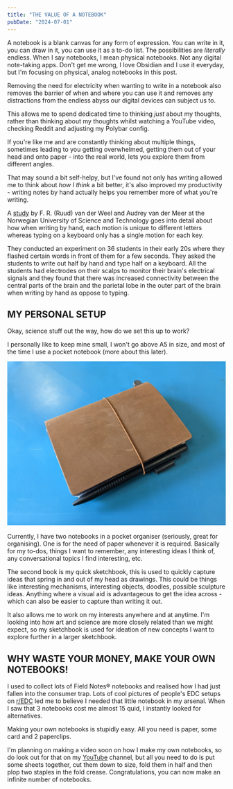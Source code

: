 ```yaml
---
title: "THE VALUE OF A NOTEBOOK"
pubDate: "2024-07-01"
---
```


A notebook is a blank canvas for any form of expression. You can write in it, you can draw in it, you can use it as a to-do list. The possibilities are *literally* endless. When I say notebooks, I mean physical notebooks. Not any digital note-taking apps. Don't get me wrong, I love Obsidian and I use it everyday, but I'm focusing on physical, analog notebooks in this post.

Removing the need for electricity when wanting to write in a notebook also removes the barrier of when and where you can use it and removes any distractions from the endless abyss our digital devices can subject us to. 

This allows me to spend dedicated time to thinking *just* about my thoughts, rather than thinking about my thoughts whilst watching a YouTube video, checking Reddit and adjusting my Polybar config.

If you're like me and are constantly thinking about multiple things, sometimes leading to you getting overwhelmed, getting them out of your head and onto paper - into the real world, lets you explore them from different angles.

That may sound a bit self-helpy, but I've found not only has writing allowed me to think about *how I think* a bit better, it's also improved my productivity - writing notes by hand actually helps you remember more of what you're writing. 

A [study](https://www.frontiersin.org/journals/psychology/articles/10.3389/fpsyg.2023.1219945/full) by F. R. (Ruud) van der Weel and Audrey van der Meer at the Norwegian University of Science and Technology goes into detail about how when writing by hand, each motion is unique to different letters whereas typing on a keyboard only has a single motion for each key.

They conducted an experiment on 36 students in their early 20s where they flashed certain words in front of them for a few seconds. They asked the students to write out half by hand and type half on a keyboard. All the students had electrodes on their scalps to monitor their brain's electrical signals and they found that there was increased connectivity between the central parts of the brain and the parietal lobe in the outer part of the brain when writing by hand as oppose to typing.

## MY PERSONAL SETUP

Okay, science stuff out the way, how do we set this up to work?

I personally like to keep mine small, I won't go above A5 in size, and most of the time I use a pocket notebook (more about this later). 

![pocket-organiser](notebook.jpg)

Currently, I have two notebooks in a pocket organiser (seriously, great for organising). One is for the need of paper whenever it is required. Basically for my to-dos, things I want to remember, any interesting ideas I think of, any conversational topics I find interesting, etc.

The second book is my quick sketchbook, this is used to quickly capture ideas that spring in and out of my head as drawings. This could be things like interesting mechanisms, interesting objects, doodles, possible sculpture ideas. Anything where a visual aid is advantageous to get the idea across - which can also be easier to capture than writing it out.

It also allows me to work on my interests anywhere and at anytime. I'm looking into how art and science are more closely related than we might expect, so my sketchbook is used for ideation of new concepts I want to explore further in a larger sketchbook.

## WHY WASTE YOUR MONEY, MAKE YOUR OWN NOTEBOOKS!

I used to collect lots of Field Notes® notebooks and realised how I had just fallen into the consumer trap. Lots of cool pictures of people's EDC setups on [r/EDC](https://www.reddit.com/r/EDC/) led me to believe I needed that little notebook in my arsenal. When I saw that 3 notebooks cost me almost 15 quid, I instantly looked for alternatives.

Making your own notebooks is stupidly easy. All you need is paper, some card and 2 paperclips.

I'm planning on making a video soon on how I make my own notebooks, so do look out for that on my [YouTube](https://www.youtube.com/@tamirrxyz) channel, but all you need to do is put some sheets together, cut them down to size, fold them in half and then plop two staples in the fold crease. Congratulations, you can now make an infinite number of notebooks.